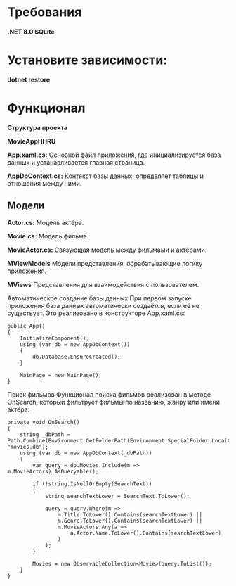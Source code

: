 <h1>Требования</h1>

<b>.NET 8.0 </b>
<b>SQLite</b>


<h1>Установите зависимости:</h1>

<b>dotnet restore</b>


<h1>Функционал</h1>

<b>Структура проекта</b>

<b>MovieAppHHRU</b>

<b>App.xaml.cs:</b> Основной файл приложения, где инициализируется база данных и устанавливается главная страница.

<b>AppDbContext.cs:</b> Контекст базы данных, определяет таблицы и отношения между ними.

<h2>Модели</h2>

<b>Actor.cs:</b> Модель актёра.

<b>Movie.cs:</b> Модель фильма.

<b>MovieActor.cs:</b> Связующая модель между фильмами и актёрами.

<b>MViewModels</b>
Модели представления, обрабатывающие логику приложения.

<b>MViews</b>
Представления для взаимодействия с пользователем.

Автоматическое создание базы данных
При первом запуске приложения база данных автоматически создаётся, если её не существует. Это реализовано в конструкторе App.xaml.cs:

```
public App()
{
    InitializeComponent();
    using (var db = new AppDbContext())
    {
        db.Database.EnsureCreated();
    }

    MainPage = new MainPage();
}
```

Поиск фильмов
Функционал поиска фильмов реализован в методе OnSearch, который фильтрует фильмы по названию, жанру или имени актёра:

```
private void OnSearch()
{
    string _dbPath = Path.Combine(Environment.GetFolderPath(Environment.SpecialFolder.LocalApplicationData), "movies.db");
    using (var db = new AppDbContext(_dbPath))
    {
        var query = db.Movies.Include(m => m.MovieActors).AsQueryable();

        if (!string.IsNullOrEmpty(SearchText))
        {
            string searchTextLower = SearchText.ToLower(); 

            query = query.Where(m =>
                m.Title.ToLower().Contains(searchTextLower) ||
                m.Genre.ToLower().Contains(searchTextLower) ||
                m.MovieActors.Any(a =>
                    a.Actor.Name.ToLower().Contains(searchTextLower)
                )
            );
        }

        Movies = new ObservableCollection<Movie>(query.ToList());
    }
}
```